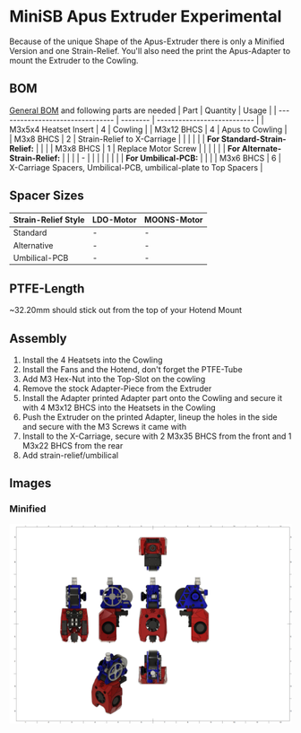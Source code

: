 # MiniSB Apus Extruder Experimental

Because of the unique Shape of the Apus-Extruder there is only a Minified Version and one Strain-Relief. You'll also need the print the Apus-Adapter to mount the Extruder to the Cowling.

## BOM
[General BOM](/README.md#general-bom) and following parts are needed
| Part                             | Quantity | Usage                       |
| -------------------------------- | -------- | --------------------------- |
| M3x5x4 Heatset Insert            | 4        | Cowling                     |
| M3x12 BHCS                       | 4        | Apus to Cowling             |
| M3x8 BHCS                        | 2        | Strain-Relief to X-Carriage |
|                                  |          |                             |
| **For Standard-Strain-Relief:**  |          |                             |
| M3x8 BHCS                        | 1        | Replace Motor Screw         |
|                                  |          |                             |
| **For Alternate-Strain-Relief:** |          |                             |
| -                                |          |                             |
|                                  |          |                             |
| **For Umbilical-PCB:**           |          |                             |
| M3x6 BHCS | 6 | X-Carriage Spacers, Umbilical-PCB, umbilical-plate to Top Spacers |

## Spacer Sizes

| Strain-Relief Style | LDO-Motor | MOONS-Motor |
| ------------------- | --------- | ----------- |
| Standard            | -         | -           |
| Alternative         | -         | -           |
| Umbilical-PCB       | -         | -           |

## PTFE-Length
~32.20mm should stick out from the top of your Hotend Mount
## Assembly
1. Install the 4 Heatsets into the Cowling
2. Install the Fans and the Hotend, don't forget the PTFE-Tube
3. Add M3 Hex-Nut into the Top-Slot on the cowling
4. Remove the stock Adapter-Piece from the Extruder
5. Install the Adapter printed Adapter part onto the Cowling and secure it with 4 M3x12 BHCS into the Heatsets in the Cowling
6. Push the Extruder on the printed Adapter, lineup the holes in the side and secure with the M3 Screws it came with
7. Install to the X-Carriage, secure with 2 M3x35 BHCS from the front and 1 M3x22 BHCS from the rear
8. Add strain-relief/umbilical

## Images

### Minified

![Minified](images/Apus_Minified_1.png)

